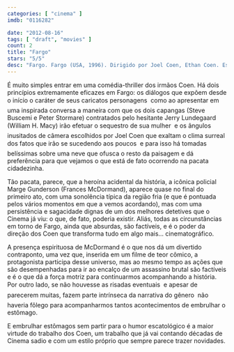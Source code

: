 ```yaml
---
categories: [ "cinema" ]
imdb: "0116282"

date: "2012-08-16"
tags: [ "draft", "movies" ]
count: 2
title: "Fargo"
stars: "5/5"
desc: "Fargo. Fargo (USA, 1996). Dirigido por Joel Coen, Ethan Coen. Escrito por Ethan Coen, Joel Coen. Com William H. Macy, Steve Buscemi, Peter Stormare, Kristin Rudrüd, Harve Presnell, Tony Denman, Gary Houston, Sally Wingert, Kurt Schweickhardt."
---
```

É muito simples entrar em uma comédia-thriller dos irmãos Coen. Há dois princípios extremamente eficazes em Fargo: os diálogos que expõem desde o início o caráter de seus caricatos personagens  como ao apresentar em uma inspirada conversa a maneira com que os dois capangas (Steve Buscemi e Peter Stormare) contratados pelo hesitante Jerry Lundegaard (William H. Macy) irão efetuar o sequestro de sua mulher  e os ângulos inusitados de câmera escolhidos por Joel Coen que exaltam o clima surreal dos fatos que irão se sucedendo aos poucos  e para isso há tomadas belíssimas sobre uma neve que ofusca o resto da paisagem e dá preferência para que vejamos o que está de fato ocorrendo na pacata cidadezinha.

Tão pacata, parece, que a heroína acidental da história, a icônica policial Marge Gunderson (Frances McDormand), aparece quase no final do primeiro ato, com uma sonolência típica da região fria (e que é pontuada pelos vários momentos em que a vemos acordando), mas com uma persistência e sagacidade dignas de um dos melhores detetives que o Cinema já viu: o que, de fato, poderia existir. Aliás, todas as circunstâncias em torno de Fargo, ainda que absurdas, são factíveis, e é o poder da direção dos Coen que transforma tudo em algo mais... cinematográfico.

A presença espirituosa de McDormand é o que nos dá um divertido contraponto, uma vez que, inserida em um filme de teor cômico, a protagonista participa desse universo, mas ao mesmo tempo as ações que são desempenhadas para ir ao encalço de um assassino brutal são factíveis e é o que dá a força motriz para continuarmos acompanhando a história. Por outro lado, se não houvesse as risadas eventuais  e apesar de parecerem muitas, fazem parte intrínseca da narrativa do gênero  não haveria fôlego para acompanharmos tantos acontecimentos de embrulhar o estômago.

E embrulhar estômagos sem partir para o humor escatológico é a maior virtude do trabalho dos Coen, um trabalho que já vai contando décadas de Cinema sadio e com um estilo próprio que sempre parece trazer novidades.
